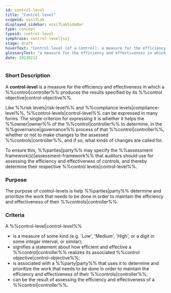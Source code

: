 ```yaml
---
id: control-level
title: "Control level"
scopeid: essifLab
displayed_sidebar: essifLabSideBar
type: concept
typeid: control-level
symphrase: control-level{ss}
stage: draft
hoverText: "Control level (of a Control): a measure for the efficiency and effectiveness in which a Control produces the results of its Control Objective."
glossaryText: "a measure for the efficiency and effectiveness in which a %%control^controller%% produces the results specified by its %%control objective^control-objective%%"
date: 20220212
---
```


### Short Description
A **control-level** is a measure for the efficiency and effectiveness in which a %%control|controller%% produces the results specified by its %%control objective|control-objective%%.

Like %%risk levels|risk-level%% and %%compliance levels|compliance-level%%, %%control-levels|control-level%% can be expressed in many forms. The single criterion for expressing it is whether it helps the %%owner|owner%% of the %%control|controller%% to determine, in the %%governance|governance%% process of that %%control|controller%%, whether or not to make changes to the assessed %%controls|controller%%, and if so, what kinds of changes are called for.

To ensure this, %%parties|party%% may specify the %%assessment framework(s)|assessment-framework%% that auditors should use for assessing the efficiency and effectiveness of controls, and thereby determine their respective %%control levels|control-level%%.

### Purpose
The purpose of control-levels is help %%parties|party%% determine and prioritize the work that needs to be done in order to maintain the efficiency and effectiveness of their %%controls|controller%%.

### Criteria
A %%control-level|control-level%%
- is a measure of some kind (e.g. 'Low', 'Medium', 'High', or a digit in some integer interval, or similar);
- signifies a statement about how efficient and effective a %%control|controller%% realizes its associated %%control objective|control-objective%%;
- is associated with a %%party|party%% that uses it to determine and prioritize the work that needs to be done in order to maintain the efficiency and effectiveness of their %%controls|controller%%;
- can be the result of assessing the efficiency and effectiveness of a %%control|controller%%.
